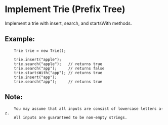 # Implement Trie (Prefix Tree)

Implement a trie with insert, search, and startsWith methods.

## Example:

        Trie trie = new Trie();

        trie.insert("apple");
        trie.search("apple");   // returns true
        trie.search("app");     // returns false
        trie.startsWith("app"); // returns true
        trie.insert("app");   
        trie.search("app");     // returns true

## Note:

        You may assume that all inputs are consist of lowercase letters a-z.
        All inputs are guaranteed to be non-empty strings.